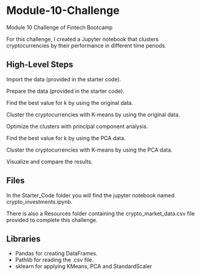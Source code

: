 # Module-10-Challenge
Module 10 Challenge of Fintech Bootcamp

For this challenge, I created a Jupyter notebook that clusters cryptocurrencies by their performance in different time periods.

## High-Level Steps
Import the data (provided in the starter code).

Prepare the data  (provided in the starter code).

Find the best value for k by using the original data.

Cluster the cryptocurrencies with K-means by using the original data.

Optimize the clusters with principal component analysis.

Find the best value for k by using the PCA data.

Cluster the cryptocurrencies with K-means by using the PCA data.

Visualize and compare the results.

## Files
In the Starter_Code folder you will find the jupyter notebook named crypto_investments.ipynb.

There is also a Resources folder containing the crypto_market_data.csv file provided to complete this challenge.

## Libraries
* Pandas for creating DataFrames.
* Pathlib for reading the .csv file.
* sklearn for applying KMeans, PCA and StandardScaler